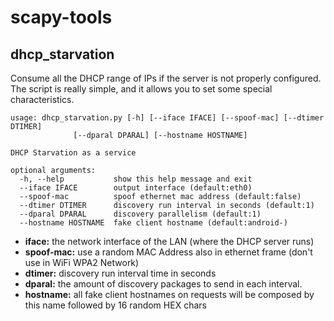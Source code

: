 # scapy-tools

## dhcp_starvation

Consume all the DHCP range of IPs if the server is not properly configured.
The script is really simple, and it allows you to set some special characteristics.

	usage: dhcp_starvation.py [-h] [--iface IFACE] [--spoof-mac] [--dtimer DTIMER]
				  [--dparal DPARAL] [--hostname HOSTNAME]

	DHCP Starvation as a service

	optional arguments:
	  -h, --help           show this help message and exit
	  --iface IFACE        output interface (default:eth0)
	  --spoof-mac          spoof ethernet mac address (default:false)
	  --dtimer DTIMER      discovery run interval in seconds (default:1)
	  --dparal DPARAL      discovery parallelism (default:1)
	  --hostname HOSTNAME  fake client hostname (default:android-)


* **iface:** the network interface of the LAN (where the DHCP server runs)
* **spoof-mac:** use a random MAC Address also in ethernet frame (don't use in WiFi WPA2 Network)
* **dtimer:** discovery run interval time in seconds
* **dparal:** the amount of discovery packages to send in each interval.
* **hostname:** all fake client hostnames on requests will be composed by this name followed by 16 random HEX chars